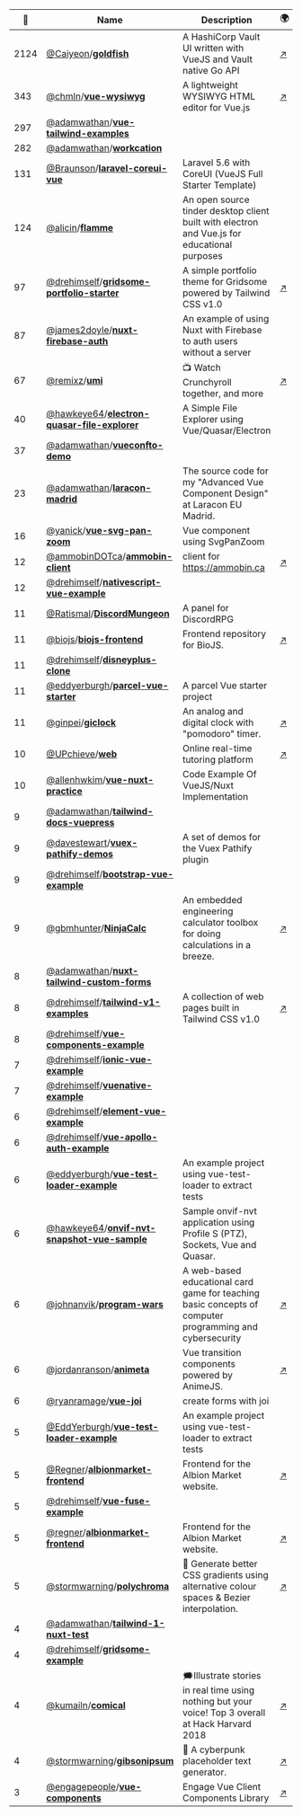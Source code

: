 |:star2: | Name | Description | 🌍|
|---|---|---|---|
|2124|[@Caiyeon](https://github.com/Caiyeon)/[**goldfish**](https://github.com/Caiyeon/goldfish)|A HashiCorp Vault UI written with VueJS and Vault native Go API|[:arrow_upper_right:](https://vault-ui.io)|
|343|[@chmln](https://github.com/chmln)/[**vue-wysiwyg**](https://github.com/chmln/vue-wysiwyg)|A lightweight WYSIWYG HTML editor for Vue.js|[:arrow_upper_right:](https://chmln.github.io/vue-wysiwyg/)|
|297|[@adamwathan](https://github.com/adamwathan)/[**vue-tailwind-examples**](https://github.com/adamwathan/vue-tailwind-examples)|||
|282|[@adamwathan](https://github.com/adamwathan)/[**workcation**](https://github.com/adamwathan/workcation)|||
|131|[@Braunson](https://github.com/Braunson)/[**laravel-coreui-vue**](https://github.com/Braunson/laravel-coreui-vue)|Laravel 5.6 with CoreUI (VueJS Full Starter Template)||
|124|[@alicin](https://github.com/alicin)/[**flamme**](https://github.com/alicin/flamme)|An open source tinder desktop client built with electron and Vue.js for educational purposes||
|97|[@drehimself](https://github.com/drehimself)/[**gridsome-portfolio-starter**](https://github.com/drehimself/gridsome-portfolio-starter)|A simple portfolio theme for Gridsome powered by Tailwind CSS v1.0|[:arrow_upper_right:](https://gridsome-portfolio-starter.netlify.com)|
|87|[@james2doyle](https://github.com/james2doyle)/[**nuxt-firebase-auth**](https://github.com/james2doyle/nuxt-firebase-auth)|An example of using Nuxt with Firebase to auth users without a server||
|67|[@remixz](https://github.com/remixz)/[**umi**](https://github.com/remixz/umi)|📺 Watch Crunchyroll together, and more|[:arrow_upper_right:](https://umi.party)|
|40|[@hawkeye64](https://github.com/hawkeye64)/[**electron-quasar-file-explorer**](https://github.com/hawkeye64/electron-quasar-file-explorer)|A Simple File Explorer using Vue/Quasar/Electron||
|37|[@adamwathan](https://github.com/adamwathan)/[**vueconfto-demo**](https://github.com/adamwathan/vueconfto-demo)|||
|23|[@adamwathan](https://github.com/adamwathan)/[**laracon-madrid**](https://github.com/adamwathan/laracon-madrid)|The source code for my "Advanced Vue Component Design" at Laracon EU Madrid.||
|16|[@yanick](https://github.com/yanick)/[**vue-svg-pan-zoom**](https://github.com/yanick/vue-svg-pan-zoom)|Vue component using SvgPanZoom||
|12|[@ammobinDOTca](https://github.com/ammobinDOTca)/[**ammobin-client**](https://github.com/ammobinDOTca/ammobin-client)|client for https://ammobin.ca|[:arrow_upper_right:](https://ammobin.ca)|
|12|[@drehimself](https://github.com/drehimself)/[**nativescript-vue-example**](https://github.com/drehimself/nativescript-vue-example)|||
|11|[@Ratismal](https://github.com/Ratismal)/[**DiscordMungeon**](https://github.com/Ratismal/DiscordMungeon)|A panel for DiscordRPG||
|11|[@biojs](https://github.com/biojs)/[**biojs-frontend**](https://github.com/biojs/biojs-frontend)|Frontend repository for BioJS.|[:arrow_upper_right:](https://biojs.net)|
|11|[@drehimself](https://github.com/drehimself)/[**disneyplus-clone**](https://github.com/drehimself/disneyplus-clone)|||
|11|[@eddyerburgh](https://github.com/eddyerburgh)/[**parcel-vue-starter**](https://github.com/eddyerburgh/parcel-vue-starter)|A parcel Vue starter project||
|11|[@ginpei](https://github.com/ginpei)/[**giclock**](https://github.com/ginpei/giclock)|An analog and digital clock with "pomodoro" timer.|[:arrow_upper_right:](https://clock.ginpei.info/)|
|10|[@UPchieve](https://github.com/UPchieve)/[**web**](https://github.com/UPchieve/web)|Online real-time tutoring platform|[:arrow_upper_right:](https://app.upchieve.org)|
|10|[@allenhwkim](https://github.com/allenhwkim)/[**vue-nuxt-practice**](https://github.com/allenhwkim/vue-nuxt-practice)|Code Example Of VueJS/Nuxt Implementation||
|9|[@adamwathan](https://github.com/adamwathan)/[**tailwind-docs-vuepress**](https://github.com/adamwathan/tailwind-docs-vuepress)|||
|9|[@davestewart](https://github.com/davestewart)/[**vuex-pathify-demos**](https://github.com/davestewart/vuex-pathify-demos)|A set of demos for the Vuex Pathify plugin||
|9|[@drehimself](https://github.com/drehimself)/[**bootstrap-vue-example**](https://github.com/drehimself/bootstrap-vue-example)|||
|9|[@gbmhunter](https://github.com/gbmhunter)/[**NinjaCalc**](https://github.com/gbmhunter/NinjaCalc)|An embedded engineering calculator toolbox for doing calculations in a breeze.|[:arrow_upper_right:](http://gbmhunter.github.io/NinjaCalc/)|
|8|[@adamwathan](https://github.com/adamwathan)/[**nuxt-tailwind-custom-forms**](https://github.com/adamwathan/nuxt-tailwind-custom-forms)|||
|8|[@drehimself](https://github.com/drehimself)/[**tailwind-v1-examples**](https://github.com/drehimself/tailwind-v1-examples)|A collection of web pages built in Tailwind CSS v1.0|[:arrow_upper_right:](https://tailwind-v1-examples.netlify.com)|
|8|[@drehimself](https://github.com/drehimself)/[**vue-components-example**](https://github.com/drehimself/vue-components-example)|||
|7|[@drehimself](https://github.com/drehimself)/[**ionic-vue-example**](https://github.com/drehimself/ionic-vue-example)|||
|7|[@drehimself](https://github.com/drehimself)/[**vuenative-example**](https://github.com/drehimself/vuenative-example)|||
|6|[@drehimself](https://github.com/drehimself)/[**element-vue-example**](https://github.com/drehimself/element-vue-example)|||
|6|[@drehimself](https://github.com/drehimself)/[**vue-apollo-auth-example**](https://github.com/drehimself/vue-apollo-auth-example)|||
|6|[@eddyerburgh](https://github.com/eddyerburgh)/[**vue-test-loader-example**](https://github.com/eddyerburgh/vue-test-loader-example)|An example project using vue-test-loader to extract tests||
|6|[@hawkeye64](https://github.com/hawkeye64)/[**onvif-nvt-snapshot-vue-sample**](https://github.com/hawkeye64/onvif-nvt-snapshot-vue-sample)|Sample onvif-nvt application using Profile S (PTZ), Sockets, Vue and Quasar.||
|6|[@johnanvik](https://github.com/johnanvik)/[**program-wars**](https://github.com/johnanvik/program-wars)|A web-based educational card game for teaching basic concepts of computer programming and cybersecurity|[:arrow_upper_right:](https://programming-wars.firebaseapp.com)|
|6|[@jordanranson](https://github.com/jordanranson)/[**animeta**](https://github.com/jordanranson/animeta)|Vue transition components powered by AnimeJS.|[:arrow_upper_right:](https://jordanranson.com/projects/animeta/)|
|6|[@ryanramage](https://github.com/ryanramage)/[**vue-joi**](https://github.com/ryanramage/vue-joi)|create forms with joi||
|5|[@EddYerburgh](https://github.com/EddYerburgh)/[**vue-test-loader-example**](https://github.com/EddYerburgh/vue-test-loader-example)|An example project using vue-test-loader to extract tests||
|5|[@Regner](https://github.com/Regner)/[**albionmarket-frontend**](https://github.com/Regner/albionmarket-frontend)|Frontend for the Albion Market website.|[:arrow_upper_right:](https://albion-market.com/)|
|5|[@drehimself](https://github.com/drehimself)/[**vue-fuse-example**](https://github.com/drehimself/vue-fuse-example)|||
|5|[@regner](https://github.com/regner)/[**albionmarket-frontend**](https://github.com/regner/albionmarket-frontend)|Frontend for the Albion Market website.|[:arrow_upper_right:](https://albion-market.com/)|
|5|[@stormwarning](https://github.com/stormwarning)/[**polychroma**](https://github.com/stormwarning/polychroma)|🌈 Generate better CSS gradients using alternative colour spaces & Bezier interpolation.|[:arrow_upper_right:](https://polychroma.now.sh/)|
|4|[@adamwathan](https://github.com/adamwathan)/[**tailwind-1-nuxt-test**](https://github.com/adamwathan/tailwind-1-nuxt-test)|||
|4|[@drehimself](https://github.com/drehimself)/[**gridsome-example**](https://github.com/drehimself/gridsome-example)|||
|4|[@kumailn](https://github.com/kumailn)/[**comical**](https://github.com/kumailn/comical)|🗯️Illustrate stories in real time using nothing but your voice! Top 3 overall at Hack Harvard 2018|[:arrow_upper_right:](https://devpost.com/software/comical)|
|4|[@stormwarning](https://github.com/stormwarning)/[**gibsonipsum**](https://github.com/stormwarning/gibsonipsum)|💬 A cyberpunk placeholder text generator.|[:arrow_upper_right:](https://gibsonipsum.now.sh/)|
|3|[@engagepeople](https://github.com/engagepeople)/[**vue-components**](https://github.com/engagepeople/vue-components)|Engage Vue Client Components Library|[:arrow_upper_right:](https://components.engagelabs.co/)|

